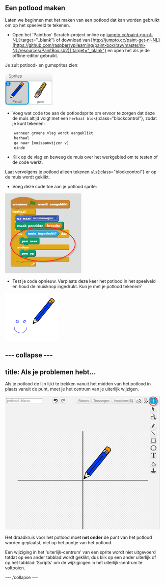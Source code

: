 ## Een potlood maken

Laten we beginnen met het maken van een potlood dat kan worden gebruikt om op het speelveld te tekenen.

+ Open het 'Paintbox' Scratch-project online op [jumpto.cc/paint-go-nl-NL](https://scratch.mit.edu/projects/227795336/#editor){:target="_blank"} of download van [http://jumpto.cc/paint-get-nl-NL](https://github.com/raspberrypilearning/paint-box/raw/master/nl-NL/resources/PaintBox.sb2){:target="_blank"} en open het als je de offline-editor gebruikt.

Je zult potlood- en gumsprites zien:

![screenshot](images/paint-starter.png)

+ Voeg wat code toe aan de potloodsprite om ervoor te zorgen dat deze de muis altijd volgt met een `herhaal blok`{:class="blockcontrol"}, zodat je kunt tekenen:

```blocks
    wanneer groene vlag wordt aangeklikt
    herhaal 
    ga naar [muisaanwijzer v]
    einde
```

+ Klik op de vlag en beweeg de muis over het werkgebied om te testen of de code werkt.

Laat vervolgens je potlood alleen tekenen `als`{:class="blockcontrol"} er op de muis wordt geklikt.

+ Voeg deze code toe aan je potlood sprite:

![screenshot](images/paint-pencil-draw-code.png)

+ Test je code opnieuw. Verplaats deze keer het potlood in het speelveld en houd de muisknop ingedrukt. Kun je met je potlood tekenen?

![screenshot](images/paint-draw.png)

--- collapse ---
---
title: Als je problemen hebt...
---
Als je potlood de lijn lijkt te trekken vanuit het midden van het potlood in plaats vanuit de punt, moet je het centrum van je uiterlijk wijzigen.

![Costume center](images/costume-center.png)

Het draadkruis voor het potlood moet **net onder** de punt van het potlood worden geplaatst, niet op het puntje van het potlood.

Een wijziging in het 'uiterlijk-centrum' van een sprite wordt niet uitgevoerd totdat op een ander tabblad wordt geklikt, dus klik op een ander uiterlijk of op het tabblad 'Scripts' om de wijzigingen in het uiterlijk-centrum te voltooien.

--- /collapse ---
